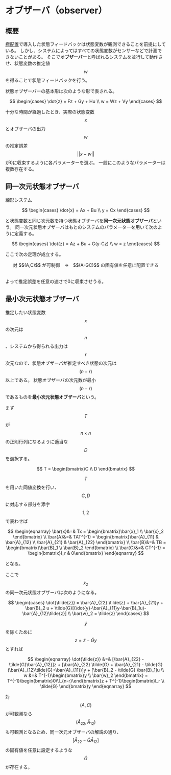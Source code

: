 # オブザーバ（observer）

## 概要

[極配置](pole_placement.md)で導入した状態フィードバックは状態変数が観測できることを前提にしている。
しかし、システムによってはすべての状態変数がセンサーなどで計測できないことがある。
そこで**オブザーバー**と呼ばれるシステムを並行して動作させ、状態変数の推定値 $$w$$ を得ることで状態フィードバックを行う。

状態オブザーバーの基本形は次のような形で表される。

$$
\begin{cases}
\dot{z} = Fz + Gy + Hu \\
w = Wz + Vy
\end{cases}
$$

十分な時間が経過したとき、実際の状態変数 $$x$$ とオブザーバの出力 $$w$$ の推定誤差 $$||x-w||$$ が0に収束するように各パラメーターを選ぶ。
一般にこのようなパラメーターは複数存在する。

## 同一次元状態オブザーバ

線形システム

$$
\begin{cases}
\dot{x} = Ax + Bu \\
y = Cx
\end{cases}
$$

と状態変数と同じ次元数を持つ状態オブザーバを**同一次元状態オブザーバ**という。
同一次元状態オブザーバはもとのシステムのパラメーターを用いて次のように定義する。

$$
\begin{cases}
\dot{z} = Az + Bu + G(y-Cz) \\
w = z
\end{cases}
$$

ここで次の定理が成立する。

<center>
対 $$(A,C)$$ が可制御　⇒　$$(A-GC)$$ の固有値を任意に配置できる
</center><br />

よって推定誤差を任意の速さで0に収束させうる。

## 最小次元状態オブザーバ

推定したい状態変数 $$x$$ の次元は $$n$$ 、システムから得られる出力は $$r$$ 次元なので、状態オブザーバが推定すべき状態の次元は $$(n-r)$$ 以上である。
状態オブザーバの次元数が最小 $$(n-r)$$ であるものを**最小次元状態オブザーバ**という。

まず $$T$$ が $$n\times n$$ の正則行列になるように適当な $$D$$ を選択する。

$$
T = \begin{bmatrix}C \\ D \end{bmatrix}
$$

$$T$$ を用いた同値変換を行い、$$C,D$$ に対応する部分を添字 $$1,2$$ で表わせば

$$
\begin{eqnarray}
\bar{x}&=& Tx = \begin{bmatrix}\bar{x}_1 \\ \bar{x}_2 \end{bmatrix} \\
\bar{A}&=& TAT^{-1} = \begin{bmatrix}\bar{A}_{11} & \bar{A}_{12} \\ \bar{A}_{21} & \bar{A}_{22} \end{bmatrix} \\
\bar{B}&=& TB = \begin{bmatrix}\bar{B}_1 \\ \bar{B}_2 \end{bmatrix} \\
\bar{C}&=& CT^{-1} = \begin{bmatrix}I_r & 0\end{bmatrix}
\end{eqnarray}
$$

となる。

ここで $$\bar{x}_2$$ の同一次元状態オブザーバは次のようになる。

$$
\begin{cases}
\dot{\tilde{z}} = \bar{A}_{22} \tilde{z} + \bar{A}_{21}y + \bar{B}_2 u + \tilde{G}[(\dot{y}-\bar{A}_{11}y-\bar{B}_1u)-\bar{A}_{12}\tilde{z}] \\
\bar{w}_2 = \tilde{z}
\end{cases}
$$

$$\dot{y}$$ を除くために $$z = \tilde{z}-\tilde{G}y$$ とすれば

$$
\begin{eqnarray}
\dot{\tilde{z}} &=& [\bar{A}_{22} - \tilde{G}\bar{A}_{12}]z + [\bar{A}_{22} \tilde{G} + \bar{A}_{21} - \tilde{G}(\bar{A}_{12}\tilde{G}+\bar{A}_{11})]y + [\bar{B}_2 - \tilde{G} \bar{B}_1]u \\
w &=& T^{-1}\begin{bmatrix}y \\ \bar{w}_2 \end{bmatrix} = T^{-1}\begin{bmatrix}0\\I_{n-r}\end{bmatrix}z + T^{-1}\begin{bmatrix}I_r \\ \tilde{G} \end{bmatrix}y
\end{eqnarray}
$$

対 $$(A,C)$$ が可観測なら $$(\bar{A}_{22}, \bar{A}_{12})$$ も可観測となるため、同一次元オブザーバの解説の通り、$$[\bar{A}_{22}-\tilde{G}\bar{A}_{12}]$$ の固有値を任意に設定するような $$\tilde{G}$$ が存在する。
